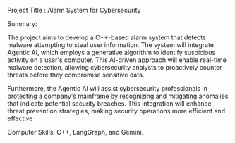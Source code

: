 Project Title : Alarm System for Cybersecurity

Summary:

The project aims to develop a C++-based alarm system that detects malware attempting to steal user information. The system will integrate Agentic AI, which employs a generative algorithm to identify suspicious activity on a user's computer. This AI-driven approach will enable real-time malware detection, allowing cybersecurity analysts to proactively counter threats before they compromise sensitive data.

Furthermore, the Agentic AI will assist cybersecurity professionals in protecting a company's mainframe by recognizing and mitigating anomalies that indicate potential security breaches. This integration will enhance threat prevention strategies, making security operations more efficient and effective

Computer Skills: C++, LangGraph, and Gemini.
